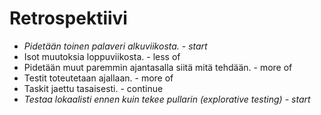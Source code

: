 # Retrospektiivi

- *Pidetään toinen palaveri alkuviikosta. - start*
- Isot muutoksia loppuviikosta. - less of
- Pidetään muut paremmin ajantasalla siitä mitä tehdään. - more of 
- Testit toteutetaan ajallaan. - more of
- Taskit jaettu tasaisesti. - continue
- *Testaa lokaalisti ennen kuin tekee pullarin (explorative testing) - start*

